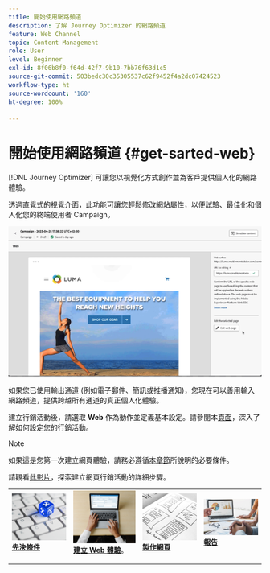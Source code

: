 ```yaml
---
title: 開始使用網路頻道
description: 了解 Journey Optimizer 的網路頻道
feature: Web Channel
topic: Content Management
role: User
level: Beginner
exl-id: 8f06b8f0-f64d-42f7-9b10-7bb76f63d1c5
source-git-commit: 503bedc30c35305537c62f9452f4a2dc07424523
workflow-type: ht
source-wordcount: '160'
ht-degree: 100%

---
```


# 開始使用網路頻道 {#get-sarted-web}

[!DNL Journey Optimizer] 可讓您以視覺化方式創作並為客戶提供個人化的網路體驗。

透過直覺式的視覺介面，此功能可讓您輕鬆修改網站屬性，以便試驗、最佳化和個人化您的終端使用者 Campaign。

![](../rn/assets/do-not-localize/web-authoring.gif)


如果您已使用輸出通道 (例如電子郵件、簡訊或推播通知)，您現在可以善用輸入網路頻道，提供跨越所有通道的真正個人化體驗。

建立行銷活動後，請選取 **Web** 作為動作並定義基本設定。請參閱本[頁面](../campaigns/create-campaign.md#configure)，深入了解如何設定您的行銷活動。

>[!NOTE]
>
>如果這是您第一次建立網頁體驗，請務必遵循[本章節](web-prerequisites.md)所說明的必要條件。

請觀看[此影片](create-web.md#video)，探索建立網頁行銷活動的詳細步驟。

<table style="table-layout:fixed"><tr style="border: 0;">
<td>
<a href="web-prerequisites.md">
<img alt="銷售機會" src="../assets/do-not-localize/web-prerequisites.jpg">
</a>
<div><a href="web-prerequisites.md"><strong>先決條件</strong>
</div>
<p>
</td>
<td>
<a href="create-web.md">
<img alt="不頻繁" src="../assets/do-not-localize/web-create.jpg">
</a>
<div>
<a href="create-web.md"><strong>建立 Web 體驗</strong></a>。
</div>
<p></td>
<td>
<a href="edit-web-content.md">
<img alt="驗證" src="../assets/do-not-localize/web-design.jpg">
</a>
<div>
<a href="edit-web-content.md"><strong>製作網頁</strong></a>
</div>
<p>
</td>
<td>
<a href="monitor-web-experiences.md">
<img alt="驗證" src="../assets/do-not-localize/web-reporting.jpg">
</a>
<div>
<a href="monitor-web-experiences.md"><strong>報告</strong></a>
</div>
<p>
</td>
</tr></table>


